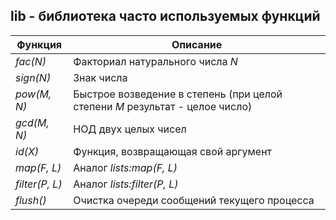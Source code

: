 ## lib - библиотека часто используемых функций
|     Функция       |                                  Описание                                   |  
|-------------------|-----------------------------------------------------------------------------|  
|*fac(N)*           | Факториал натурального числа *N*                                            |  
|*sign(N)*          | Знак числа                                                                  |  
|*pow(M, N)*        | Быстрое возведение в степень (при целой степени *M* результат - целое число)|  
|*gcd(M, N)*        | НОД двух целых чисел                                                        |  
|*id(X)*            | Функция, возвращающая свой аргумент                                         |  
|*map(F, L)*        | Аналог *lists:map(F, L)*                                                    |  
|*filter(P, L)*     | Аналог *lists:filter(P, L)*                                                 |  
|*flush()*          | Очистка очереди сообщений текущего процесса                                 |  
